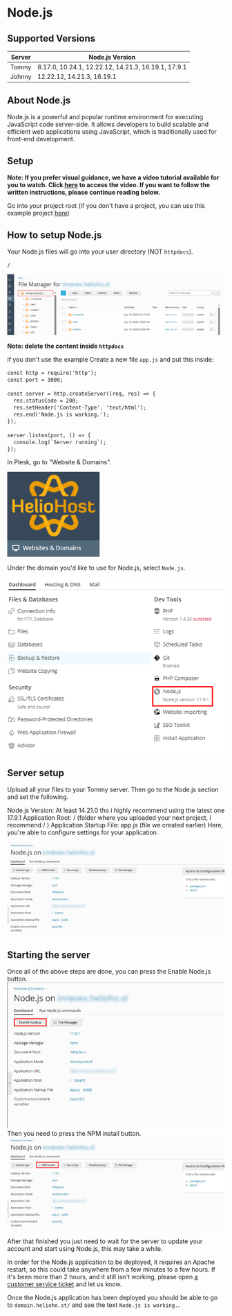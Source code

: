# Node.js

## Supported Versions

| Server | Node.js Version                                     |
|--------|-----------------------------------------------------|
| Tommy  | 8.17.0, 10.24.1, 12.22.12, 14.21.3, 16.19.1, 17.9.1 |
| Johnny | 12.22.12, 14.21.3, 16.19.1                          |

## About Node.js

Node.js is a powerful and popular runtime environment for executing JavaScript code server-side. It allows developers to build scalable and efficient web applications using JavaScript, which is traditionally used for front-end development.

## Setup

**Note: If you prefer visual guidance, we have a video tutorial available for you to watch. Click [here](https://www.youtube.com/watch?v=Ak2yI8w-mew&ab_channel=HelioHost) to access the video. If you want to follow the written instructions, please continue reading below.**

Go into your project root (if you don't have a project, you can use this example project [here](https://github.com/HelioNetworks/Node.JS-Example))


## How to setup Node.js

Your Node.js files will go into your user directory (NOT `httpdocs`).

```text
/
```

![](../../.gitbook/assets/FileManger.png)

**Note: delete the content inside `httpdocs`**

if you don't use the example Create a new file `app.js` and put this inside:

```
const http = require('http');
const port = 3000;

const server = http.createServer((req, res) => {
  res.statusCode = 200;
  res.setHeader('Content-Type', 'text/html');
  res.end('Node.js is working.');
});

server.listen(port, () => {
  console.log(`Server running`);
});
```

In Plesk, go to "Website & Domains".

![](../../.gitbook/assets/WebsitesAndDomains.png)

Under the domain you'd like to use for Node.js, select `Node.js`.

![](../../.gitbook/assets/NodejsLink.png)

## Server setup
Upload all your files to your Tommy server. Then go to the Node.js section and set the following.

Node.js Version: At least 14.21.0 tho i highly recommend using the latest one 17.9.1
Application Root: / (folder where you uploaded your next project, i recommend / )
Application Startup File: app.js (file we created earlier)
Here, you're able to configure settings for your application.

![](../../.gitbook/assets/NodejsSettings.png)




## Starting the server

Once all of the above steps are done, you can press the Enable Node.js button.
![](../../.gitbook/assets/enableNodeJs.png)
Then you need to press the NPM install button.
![](../../.gitbook/assets/NPMInstall.png)

After that finished you just need to wait for the server to update your account and start using Node.js, this may take a while.

In order for the Node.js application to be deployed, it requires an Apache restart, so this could take anywhere from a few minutes to a few hours. If it's been more than 2 hours, and it still isn't working, please
open [a customer service ticket](https://www.helionet.org/index/forum/45-customer-service/) and let us know.

Once the Node.js application has been deployed you should be able to go to `domain.helioho.st/` and see the
text `Node.js is working.`.
